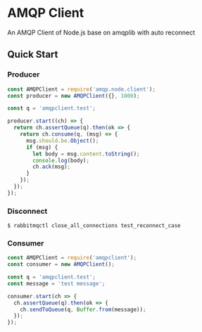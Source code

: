 # AMQP Client

An AMQP Client of Node.js base on amqplib with auto reconnect

## Quick Start

### Producer

```js
const AMQPClient = require('amqp.node.client');
const producer = new AMQPClient({}, 1000);

const q = 'amqpclient.test';

producer.start((ch) => {
  return ch.assertQueue(q).then(ok => {
    return ch.consume(q, (msg) => {
      msg.should.be.Object();
      if (msg) {
        let body = msg.content.toString();
        console.log(body);
        ch.ack(msg);
      }
    });
  });
});
```

### Disconnect

```shell
$ rabbitmqctl close_all_connections test_reconnect_case
```

### Consumer

```js
const AMQPClient = require('amqpclient');
const consumer = new AMQPClient();

const q = 'amqpclient.test';
const message = 'test message';

consumer.start(ch => {
  ch.assertQueue(q).then(ok => {
    ch.sendToQueue(q, Buffer.from(message));
  });
});
```